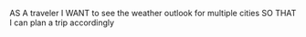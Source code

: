 AS A traveler
I WANT to see the weather outlook for multiple cities
SO THAT I can plan a trip accordingly
